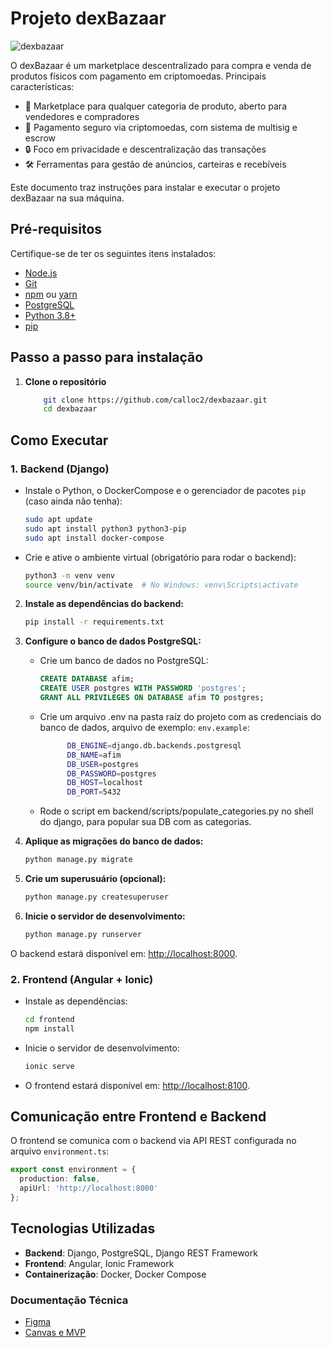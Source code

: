 # Projeto dexBazaar

![dexbazaar](https://github.com/user-attachments/assets/bc29d4bd-e18f-4949-b29e-b0d631bfd685)


O dexBazaar é um marketplace descentralizado para compra e venda de produtos físicos com pagamento em criptomoedas.
Principais características:

- 🛒 Marketplace para qualquer categoria de produto, aberto para vendedores e compradores
- 💸 Pagamento seguro via criptomoedas, com sistema de multisig e escrow
- 🔒 Foco em privacidade e descentralização das transações
- 🛠️ Ferramentas para gestão de anúncios, carteiras e recebíveis

Este documento traz instruções para instalar e executar o projeto dexBazaar na sua máquina.

## Pré-requisitos

Certifique-se de ter os seguintes itens instalados:

- [Node.js](https://nodejs.org/)
- [Git](https://git-scm.com/)
- [npm](https://www.npmjs.com/) ou [yarn](https://yarnpkg.com/)
- [PostgreSQL](https://www.postgresql.org/)
- [Python 3.8+](https://www.python.org/)
- [pip](https://pip.pypa.io/en/stable/)

## Passo a passo para instalação

1. **Clone o repositório**
    ```bash
        git clone https://github.com/calloc2/dexbazaar.git
        cd dexbazaar
    ```

## Como Executar

### 1. Backend (Django)
- Instale o Python, o DockerCompose e o gerenciador de pacotes `pip` (caso ainda não tenha):
    ```bash
    sudo apt update
    sudo apt install python3 python3-pip
    sudo apt install docker-compose
    ```

- Crie e ative o ambiente virtual (obrigatório para rodar o backend):
    ```bash
    python3 -m venv venv
    source venv/bin/activate  # No Windows: venv\Scripts\activate
    ```

2. **Instale as dependências do backend:**
    ```bash
    pip install -r requirements.txt
    ```

3. **Configure o banco de dados PostgreSQL:**
    - Crie um banco de dados no PostgreSQL:
      ```sql
      CREATE DATABASE afim;
      CREATE USER postgres WITH PASSWORD 'postgres';
      GRANT ALL PRIVILEGES ON DATABASE afim TO postgres;
      ```
    - Crie um arquivo .env na pasta raíz do projeto com as credenciais do banco de dados, arquivo de exemplo: `env.example`:
      ```bash
            DB_ENGINE=django.db.backends.postgresql
            DB_NAME=afim
            DB_USER=postgres
            DB_PASSWORD=postgres
            DB_HOST=localhost
            DB_PORT=5432
      ```
    - Rode o script em backend/scripts/populate_categories.py no shell do django, para popular sua DB com as categorias.

4. **Aplique as migrações do banco de dados:**
    ```bash
    python manage.py migrate
    ```

5. **Crie um superusuário (opcional):**
    ```bash
    python manage.py createsuperuser
    ```

6. **Inicie o servidor de desenvolvimento:**
    ```bash
    python manage.py runserver
    ```

O backend estará disponível em: [http://localhost:8000](http://localhost:8000).

### 2. Frontend (Angular + Ionic)
- Instale as dependências:
    ```bash
    cd frontend
    npm install
    ```
- Inicie o servidor de desenvolvimento:
    ```bash
    ionic serve
    ```
- O frontend estará disponível em: [http://localhost:8100](http://localhost:8100).

## Comunicação entre Frontend e Backend

O frontend se comunica com o backend via API REST configurada no arquivo `environment.ts`:
```typescript
export const environment = {
  production: false,
  apiUrl: 'http://localhost:8000'
};
```

## Tecnologias Utilizadas

- **Backend**: Django, PostgreSQL, Django REST Framework
- **Frontend**: Angular, Ionic Framework
- **Containerização**: Docker, Docker Compose

### Documentação Técnica
- [Figma](https://www.figma.com/design/SjKudZhomZkMQfJH6S9mYG/ProjetoDeSistemas?node-id=0-1&p=f)
- [Canvas e MVP](https://docs.google.com/document/d/1_lcApBw3zV5uPu6YecKle387iv3_uuYzAaiRIxjvHJc/edit?usp=sharing)
